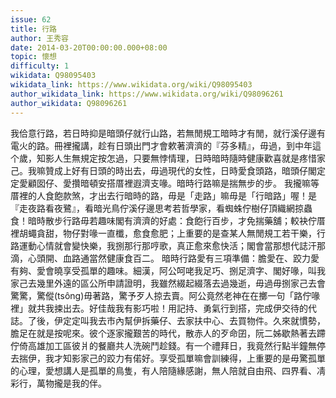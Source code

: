 ```yaml
---
issue: 62
title: 行路
author: 王秀容
date: 2014-03-20T00:00:00.000+08:00
topic: 懷想
difficulty: 1
wikidata: Q98095403
wikidata_link: https://www.wikidata.org/wiki/Q98095403
author_wikidata_link: https://www.wikidata.org/wiki/Q98096261
author_wikidata: Q98096261
---
```

我佮意行路，若日時抑是暗頭仔就行山路，若無閒規工暗時才有閒，就行溪仔邊有電火的路。冊裡攏講，趁有日頭出門才會欶著濟濟的『芬多精』，毋過，到中年這个歲，知影人生無規定按怎過，只要無悖情理，日時暗時隨時健康歡喜就是疼惜家己。我嘛贊成上好有日頭的時出去，毋過現代的女性，日時愛食頭路，暗頭仔閣定定愛顧囡仔、愛攢暗頓安搭厝裡遐濟支喙。暗時行路嘛是揣無步的步。
我攏嘛等厝裡的人食飽款煞，才出去行暗時的路，毋是「走路」嘛毋是「行暗路」喔！是『走夜路看夜鷺』，看暗光鳥佇溪仔邊思考若哲學家，看蜘蛛佇樹仔頂織網掠蟲食！暗時散步行路毋若趣味閣有濟濟的好處：食飽行百步，才免揣藥舖；較袂佇厝裡胡蠅貪甜，物仔對喙一直櫼，愈食愈肥；上重要的是查某人無閒規工若干樂，行路運動心情就會變快樂，我捌那行那哼歌，真正愈來愈快活；閣會當那想代誌汗那滴，心頭開、血路通當然健康食百二。
暗時行路愛有三項準備：膽愛在、跤力愛有夠、愛會曉享受孤單的趣味。細漢，阿公呵咾我足巧、捌足濟字、閣好喙，叫我家己去幾里外遠的區公所申請證明，我雖然綴起綴落去過幾逝，毋過毋捌家己去會驚驚，驚傱(tsông)毋著路，驚予歹人掠去賣。阿公竟然老神在在擲一句「路佇喙裡」就共我捒出去。好佳哉我有影巧啦！用記持、勇氣行到搭，完成伊交待的代誌。了後，伊定定叫我去市內幫伊拆藥仔、去家扶中心、去買物件。久來就慣勢，膽足在就是按呢來。彼个逐家攏艱苦的時代，散赤人的歹命囝，阮二姊歇熱著去蹛佇倚高雄加工區彼爿的餐廳共人洗碗鬥趁錢。有一个禮拜日，我竟然行點半鐘無停去揣伊，我才知影家己的跤力有偌好。享受孤單嘛會訓練得，上重要的是毋驚孤單的心理，愛想講人是孤單的鳥隻，有人陪隨緣感謝，無人陪就自由飛、四界看、凊彩行，萬物攏是我的伴。